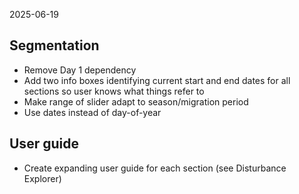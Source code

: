 2025-06-19

## Segmentation

- Remove Day 1 dependency
- Add two info boxes identifying current start and end dates for all sections so user knows what things refer to
- Make range of slider adapt to season/migration period
- Use dates instead of day-of-year

## User guide

- Create expanding user guide for each section (see Disturbance Explorer)
